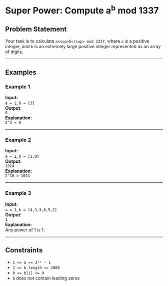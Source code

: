 # Super Power: Compute a<sup>b</sup> mod 1337

## Problem Statement

Your task is to calculate `a<sup>b</sup> mod 1337`, where `a` is a positive integer, and `b` is an extremely large positive integer represented as an array of digits.

---

## Examples

### Example 1

**Input:**  
`a = 2`, `b = [3]`  
**Output:**  
`8`  
**Explanation:**  
`2^3 = 8`

---

### Example 2

**Input:**  
`a = 2`, `b = [1,0]`  
**Output:**  
`1024`  
**Explanation:**  
`2^10 = 1024`

---

### Example 3

**Input:**  
`a = 1`, `b = [4,3,3,8,5,2]`  
**Output:**  
`1`  
**Explanation:**  
Any power of 1 is 1.

---

## Constraints

- `1 <= a <= 2³¹ - 1`  
- `1 <= b.length <= 2000`  
- `0 <= b[i] <= 9`  
- `b` does not contain leading zeros
